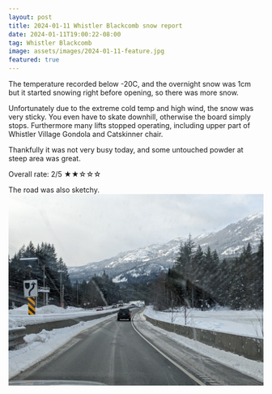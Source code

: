 ```yaml
---
layout: post
title: 2024-01-11 Whistler Blackcomb snow report
date: 2024-01-11T19:00:22-08:00
tag: Whistler Blackcomb
image: assets/images/2024-01-11-feature.jpg
featured: true
---
```

The temperature recorded below -20C, and the overnight snow was 1cm but it started snowing right before opening, so there was more snow.

Unfortunately due to the extreme cold temp and high wind, the snow was very sticky. You even have to skate downhill, otherwise the board simply stops.
Furthermore many lifts stopped operating, including upper part of Whistler Village Gondola and Catskinner chair.

Thankfully it was not very busy today, and some untouched powder at steep area was great.

Overall rate: 2/5 ★★☆☆☆


The road was also sketchy.
![](/assets/images/2024-01-11-sea-to-sky-highway.jpg)
